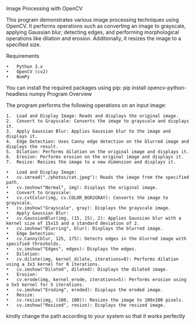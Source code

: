 Image Processing with OpenCV

This program demonstrates various image processing techniques using OpenCV. It performs operations such as converting an image to grayscale, applying Gaussian blur, detecting edges, and performing morphological operations like dilation and erosion. Additionally, it resizes the image to a specified size.

Requirements

	•	Python 3.x
	•	OpenCV (cv2)
	•	NumPy

You can install the required packages using pip:
pip install opencv-python-headless numpy
Program Overview

The program performs the following operations on an input image:

	1.	Load and Display Image: Reads and displays the original image.
	2.	Convert to Grayscale: Converts the image to grayscale and displays it.
	3.	Apply Gaussian Blur: Applies Gaussian blur to the image and displays it.
	4.	Edge Detection: Uses Canny edge detection on the blurred image and displays the result.
	5.	Dilation: Performs dilation on the original image and displays it.
	6.	Erosion: Performs erosion on the original image and displays it.
	7.	Resize: Resizes the image to a new dimension and displays it.

	•	Load and Display Image:
	•	cv.imread("./photos/cat.jpeg"): Reads the image from the specified path.
	•	cv.imshow("Normal", img): Displays the original image.
	•	Convert to Grayscale:
	•	cv.cvtColor(img, cv.COLOR_BGR2GRAY): Converts the image to grayscale.
	•	cv.imshow("Grayscale", gray): Displays the grayscale image.
	•	Apply Gaussian Blur:
	•	cv.GaussianBlur(img, (15, 15), 2): Applies Gaussian blur with a kernel size of 15x15 and a standard deviation of 2.
	•	cv.imshow("Blurring", blur): Displays the blurred image.
	•	Edge Detection:
	•	cv.Canny(blur, 125, 175): Detects edges in the blurred image with specified thresholds.
	•	cv.imshow("Edges", edges): Displays the edges.
	•	Dilation:
	•	cv.dilate(img, kernel_dilate, iterations=8): Performs dilation using a 3x3 kernel for 8 iterations.
	•	cv.imshow("Dilated", dilated): Displays the dilated image.
	•	Erosion:
	•	cv.erode(img, kernel_erode, iterations=5): Performs erosion using a 5x5 kernel for 5 iterations.
	•	cv.imshow("Eroding", eroded): Displays the eroded image.
	•	Resize:
	•	cv.resize(img, (100, 100)): Resizes the image to 100x100 pixels.
	•	cv.imshow("Resized", resize): Displays the resized image.
kindly change the path according to your system so that it works perfectly
